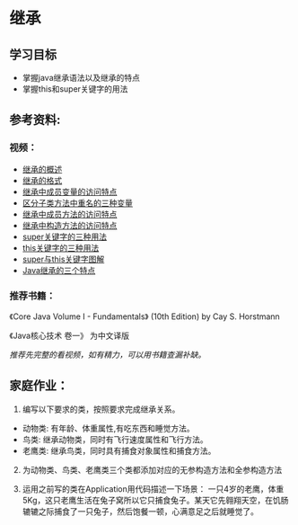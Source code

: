 # 继承

## 学习目标
- 掌握java继承语法以及继承的特点
- 掌握this和super关键字的用法

## 参考资料:
### 视频：
- [继承的概述](https://www.bilibili.com/video/av79312032?p=152)
- [继承的格式](https://www.bilibili.com/video/av79312032?p=153)
- [继承中成员变量的访问特点](https://www.bilibili.com/video/av79312032?p=154)
- [区分子类方法中重名的三种变量](https://www.bilibili.com/video/av79312032?p=155)
- [继承中成员方法的访问特点](https://www.bilibili.com/video/av79312032?p=156)
- [继承中构造方法的访问特点](https://www.bilibili.com/video/av79312032?p=160)
- [super关键字的三种用法](https://www.bilibili.com/video/av79312032?p=161)
- [this关键字的三种用法](https://www.bilibili.com/video/av79312032?p=162)
- [super与this关键字图解](https://www.bilibili.com/video/av79312032?p=163)
- [Java继承的三个特点](https://www.bilibili.com/video/av79312032?p=164)

### 推荐书籍：
《Core Java Volume I - Fundamentals》 (10th Edition) by Cay S. Horstmann

《Java核心技术 卷一》 为中文译版

_推荐先完整的看视频，如有精力，可以用书籍查漏补缺。_

## 家庭作业：

1. 编写以下要求的类，按照要求完成继承关系。
  * 动物类: 有年龄、体重属性,有吃东西和睡觉方法。
  * 鸟类: 继承动物类，同时有飞行速度属性和飞行方法。
  * 老鹰类: 继承鸟类，同时具有捕食对象属性和捕食方法。

2. 为动物类、鸟类、老鹰类三个类都添加对应的无参构造方法和全参构造方法

3. 运用之前写的类在Application用代码描述一下场景：
一只4岁的老鹰，体重5Kg，这只老鹰生活在兔子窝所以它只捕食兔子。某天它先翱翔天空，在饥肠辘辘之际捕食了一只兔子，然后饱餐一顿，心满意足之后就睡觉了。







